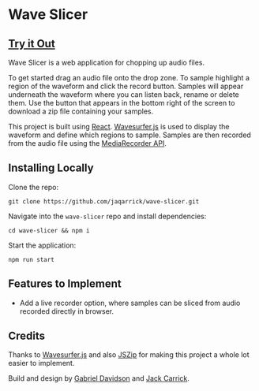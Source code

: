 # Wave Slicer
## [Try it Out](https://wave-slicer.netlify.app/)


Wave Slicer is a web application for chopping up audio files. 

To get started drag an audio file onto the drop zone. To sample highlight a region of the waveform and click the record button. Samples will appear underneath the waveform where you can listen back, rename or delete them. Use the button that appears in the bottom right of the screen to download a zip file containing your samples.

This project is built using [React](https://reactjs.org/). [Wavesurfer.js](https://wavesurfer-js.org/) is used to display the waveform and define which regions to sample. Samples are then recorded from the audio file using the [MediaRecorder API](https://developer.mozilla.org/en-US/docs/Web/API/MediaRecorder).

## Installing Locally

Clone the repo:

    git clone https://github.com/jaqarrick/wave-slicer.git
Navigate into the ```wave-slicer``` repo and install dependencies:

    cd wave-slicer && npm i
Start the application:

    npm run start

## Features to Implement
- Add a live recorder option, where samples can be sliced from audio recorded directly in browser. 
## Credits

Thanks to [Wavesurfer.js](https://wavesurfer-js.org/) and also [JSZip](https://stuk.github.io/jszip/) for making this project a whole lot easier to implement.

Build and design by [Gabriel Davidson](https://github.com/gabrieldavison) and [Jack Carrick](https://github.com/jaqarrick).